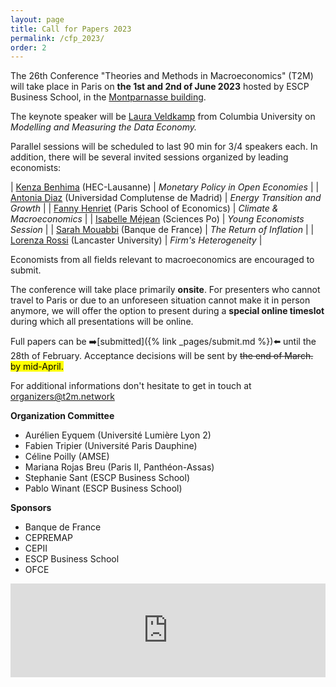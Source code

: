 ```yaml
---
layout: page
title: Call for Papers 2023
permalink: /cfp_2023/
order: 2
---
```


The 26th Conference "Theories and Methods in Macroeconomics" (T2M) will take place in Paris on 
__the 1st and 2nd of June 2023__ hosted by ESCP Business School, in the [Montparnasse building](https://goo.gl/maps/pT7FvEVpHYiXapJo7).

The keynote speaker will be [Laura Veldkamp](https://www0.gsb.columbia.edu/faculty/lveldkamp/) from Columbia University on *Modelling and Measuring the Data Economy.*

Parallel sessions will be scheduled to last 90 min for 3/4 speakers each. In addition, there will be several invited sessions organized by leading economists:


| [Kenza Benhima](https://sites.google.com/site/benhimakenza/)                        (HEC-Lausanne)                       |  *Monetary Policy in Open Economies* |
| [Antonia Diaz](https://sites.google.com/site/antoniadiazwebsite/home)               (Universidad Complutense de Madrid)  |  *Energy Transition and Growth*      |
| [Fanny Henriet](https://sites.google.com/site/fannyhenriet/)                        (Paris School of Economics)          |  *Climate & Macroeconomics*          |
| [Isabelle Méjean](http://www.isabellemejean.com/)                                   (Sciences Po)                        |  *Young Economists Session*          |
| [Sarah Mouabbi](https://sites.google.com/site/sarahmouabbi/)                        (Banque de France)                   |  *The Return of Inflation*           |
| [Lorenza Rossi](https://sites.google.com/a/unipv.it/lorenza-rossi/home?authuser=0)  (Lancaster University)               |  *Firm's Heterogeneity*              |

Economists from all fields relevant to macroeconomics are encouraged to submit.

The conference will take place primarily __onsite__. For presenters who cannot travel to Paris or due to an unforeseen situation cannot make it in person anymore, we will offer the option to present during a __special online timeslot__ during which all presentations will be online.

Full papers can be ➡️[submitted]({% link _pages/submit.md %})⬅️ until the 28th of February. Acceptance decisions will be sent by <s>the end of March.</s> <mark>by mid-April.</mark>

For additional informations don't hesitate to get in touch at [organizers@t2m.network](organizers@t2m.network)

__Organization Committee__

- Aurélien Eyquem (Université Lumière Lyon 2)
- Fabien Tripier (Université Paris Dauphine)
- Céline Poilly (AMSE)
- Mariana Rojas Breu (Paris II, Panthéon-Assas)
- Stephanie Sant (ESCP Business School)
- Pablo Winant (ESCP Business School)

__Sponsors__

- Banque de France
- CEPREMAP
- CEPII
- ESCP Business School
- OFCE

<iframe data-w-token="95efafd837ee0374f34c" data-w-type="trigger" frameborder="0" scrolling="no" marginheight="0" marginwidth="0" src="http://xqhsq.mjt.lu/wgt/xqhsq/007/trigger?c=45e093cd" width="100%"></iframe>
